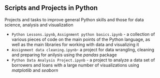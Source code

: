 ## Scripts and Projects in Python 
Projects and tasks to improve general Python skills and those for data science, analysis and visualization

* `Python Lessons.ipynb`, `Assignment python basics.ipynb` - a collection of various pieces of code on the main points of the Python language, as well as the main libraries for working with data and visualizing it
* `Assignment data cleaning.ipynb`- a project for data wrangling, cleaning and preparing for anilysis using the _pandas_ package
* `Python Data Analysis Project.ipynb` - a project to analyze a data set of borrowers and loans with a large number of visualizations using _matplotlib_ and _seaborn_
